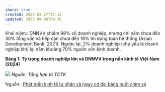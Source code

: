```yaml
---
share: true
created: 2025-03-27T17:13
updated: 2025-09-06T09:36
---
```

Khái niệm:: 
DNNVV chiếm 98% số doanh nghiệp, nhưng chỉ nắm chưa đến 30% tổng vốn và tiếp cận chưa đến 18% tín dụng toàn hệ thống (Asian Development Bank, 2021). Ngược lại, 2% doanh nghiệp (chủ yếu là doanh nghiệp lớn) lại nắm khoảng 70% nguồn vốn kinh doanh.

**Bảng 1: Tỷ trọng doanh nghiệp lớn và DNNVV trong nền kinh tế Việt Nam (2024)**

![](https://substackcdn.com/image/fetch/$s_!qFfO!,w_1456,c_limit,f_auto,q_auto:good,fl_progressive:steep/https%3A%2F%2Fsubstack-post-media.s3.amazonaws.com%2Fpublic%2Fimages%2F254fe89d-a556-424d-a482-e6dcc3a7ac81_1337x351.png)
_Nguồn: Tổng hợp từ TCTK_

Nguồn:: [Phát triển kinh tế tư nhân và nguy cơ đại bàng nuốt chim sẻ](https://vhlinh.substack.com/p/phat-trien-kinh-te-tu-nhan-va-nguy)